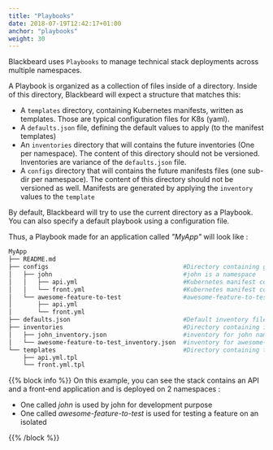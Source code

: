 ```yaml
---
title: "Playbooks"
date: 2018-07-19T12:42:17+01:00
anchor: "playbooks"
weight: 30
---
```


Blackbeard uses `Playbooks` to manage technical stack deployments across multiple namespaces.

A Playbook is organized as a collection of files inside of a directory. Inside of this directory, Blackbeard will expect a structure that matches this:

* A `templates` directory, containing Kubernetes manifests, written as templates. Those are typical configuration files for K8s (yaml).
* A `defaults.json` file, defining the default values to apply (to the manifest templates)
* An `inventories` directory that will contains the future inventories (One per namespace). The content of this directory should not be versioned. Inventories are variance of the `defaults.json` file.
* A `configs` directory that will contains the future manifests files (one sub-dir per namespace). The content of this directory should not be versioned as well. Manifests are generated by applying the `inventory` values to the `template`

By default, Blackbeard will try to use the current directory as a Playbook. You can also specify a default playbook using a configuration file.

Thus, a Playbook made for an application called *"MyApp"* will look like :

```sh
MyApp
├── README.md
├── configs                                     #Directory containing generated manifest for each inventory
│   ├── john                                    #john is a namespace
│   │   ├── api.yml                             #Kubernetes manifest containing deployments and services for the api app.
│   │   └── front.yml                           #Kubernetes manifest containing deployments and services for the front-end app.
│   └── awesome-feature-to-test                 #awesome-feature-to-test is a namespace
│       ├── api.yml
│       └── front.yml
├── defaults.json                               #Default inventory file
├── inventories                                 #Directory containing inventories for each namespace
│   ├── john_inventory.json                     #inventory for john namespace
│   └── awesome-feature-to-test_inventory.json  #inventory for awesome-feature-to-test namespace
└── templates                                   #Directory containing the Kubernetes manifest templates
    ├── api.yml.tpl
    └── front.yml.tpl
```

{{% block info %}}
On this example, you can see the stack contains an API and a front-end application and is deployed on 2 namespaces :

* One called *john* is used by john for development purpose
* One called *awesome-feature-to-test* is used for testing a feature on an isolated

{{% /block %}}